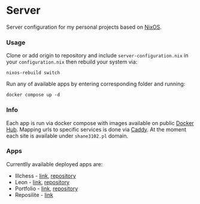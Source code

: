 # Server

Server configuration for my personal projects based on [NixOS](https://nixos.org/).

### Usage
Clone or add origin to repository and include `server-configuration.nix` in your `configuration.nix` then rebuild your system via: 
```
nixos-rebuild switch
```
Run any of available apps by entering corresponding folder and running:
```
docker compose up -d
```

### Info
Each app is run via docker compose with images available on public [Docker Hub](https://hub.docker.com). Mapping urls to specific services is done via [Caddy](https://caddyserver.com). At the moment each site is available under `shane3102.pl` domain.

### Apps
Currentlly available deployed apps are:
* Illchess - [link](https://illchess.shane3102.pl), [repository](https://github.com/shane3102/illchess)
* Leon - [link](https://leon.shane3102.pl), [repository](https://github.com/shane3102/leon)
* Portfolio - [link](https://bartlomiej-kucharczyk.shane3102.pl), [repository](https://github.com/shane3102/portfolio)
* Reposilite - [link](https://reposilite.shane3102.pl)
